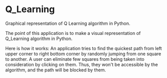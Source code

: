 # Q_Learning
Graphical representation of Q Learning algorithm in Python.


The point of this application is to make a visual representation of Q_Learning algorithm in Python.

Here is how it works:
An application tries to find the quickest path from left upper corner to right bottom corner by randomly jumping from one square to another. A user can eliminate few squares from being taken into consideration by clicking on them. Thus, they won't be accessible by the algorithm, and the path will be blocked by them.

